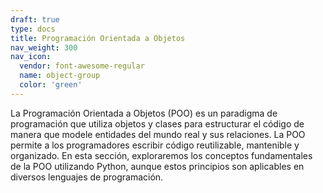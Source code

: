```yaml
---
draft: true
type: docs
title: Programación Orientada a Objetos
nav_weight: 300
nav_icon:
  vendor: font-awesome-regular
  name: object-group
  color: 'green'
---
```


La Programación Orientada a Objetos (POO) es un paradigma de programación que utiliza objetos y clases para estructurar el código de manera que modele entidades del mundo real y sus relaciones. La POO permite a los programadores escribir código reutilizable, mantenible y organizado. En esta sección, exploraremos los conceptos fundamentales de la POO utilizando Python, aunque estos principios son aplicables en diversos lenguajes de programación.
